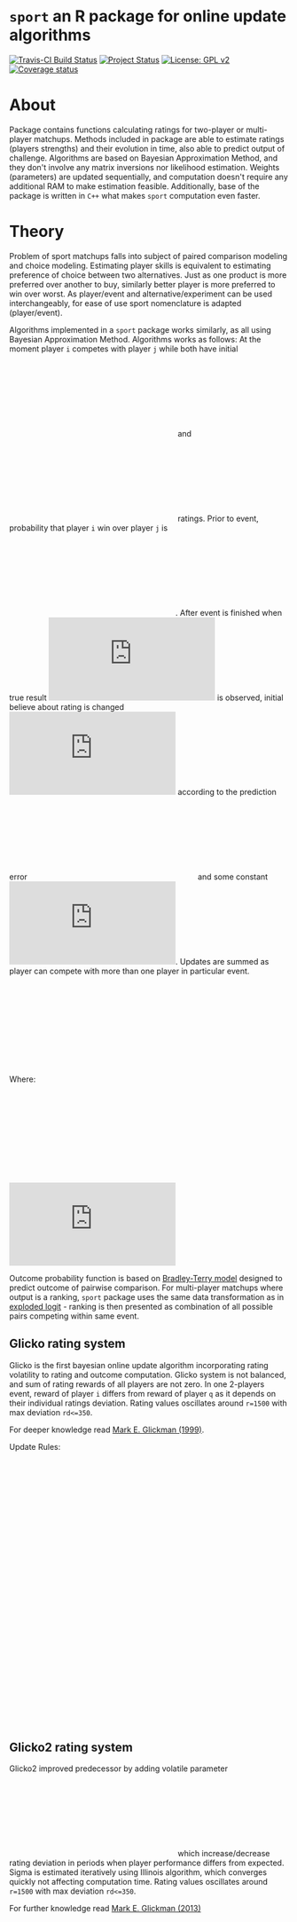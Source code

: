 `sport` an R package for online update algorithms
================

[![Travis-CI Build Status](https://travis-ci.org/gogonzo/sport.svg?branch=master)](https://travis-ci.org/gogonzo/sport) [![Project Status](http://www.repostatus.org/badges/latest/active.svg)](http://www.repostatus.org/#active) [![License: GPL v2](https://img.shields.io/badge/License-GPL%20v2-blue.svg)](https://www.gnu.org/licenses/old-licenses/gpl-2.0.en.html) [![Coverage status](https://codecov.io/gh/gogonzo/sport/branch/master/graph/badge.svg)](https://codecov.io/github/gogonzo/sport?branch=master)

About
=====

Package contains functions calculating ratings for two-player or multi-player matchups. Methods included in package are able to estimate ratings (players strengths) and their evolution in time, also able to predict output of challenge. Algorithms are based on Bayesian Approximation Method, and they don't involve any matrix inversions nor likelihood estimation. Weights (parameters) are updated sequentially, and computation doesn't require any additional RAM to make estimation feasible. Additionally, base of the package is written in `C++` what makes `sport` computation even faster.

Theory
======

Problem of sport matchups falls into subject of paired comparison modeling and choice modeling. Estimating player skills is equivalent to estimating preference of choice between two alternatives. Just as one product is more preferred over another to buy, similarly better player is more preferred to win over worst. As player/event and alternative/experiment can be used interchangeably, for ease of use sport nomenclature is adapted (player/event).

Algorithms implemented in a `sport` package works similarly, as all using Bayesian Approximation Method. Algorithms works as follows: At the moment player `i` competes with player `j` while both have initial ![R\_i](https://latex.codecogs.com/png.latex?R_i "R_i") and ![R\_j](https://latex.codecogs.com/png.latex?R_j "R_j") ratings. Prior to event, probability that player `i` win over player `j` is ![\\hat{Y\_i}](https://latex.codecogs.com/png.latex?%5Chat%7BY_i%7D "\hat{Y_i}"). After event is finished when true result ![Y\_{ij}](https://latex.codecogs.com/png.latex?Y_%7Bij%7D "Y_{ij}") is observed, initial believe about rating is changed ![R\_i^{'} \\leftarrow R\_i](https://latex.codecogs.com/png.latex?R_i%5E%7B%27%7D%20%5Cleftarrow%20R_i "R_i^{'} \leftarrow R_i") according to the prediction error ![( Y\_{ij} - \\hat{Y\_{ij}} )](https://latex.codecogs.com/png.latex?%28%20Y_%7Bij%7D%20-%20%5Chat%7BY_%7Bij%7D%7D%20%29 "( Y_{ij} - \hat{Y_{ij}} )") and some constant ![K](https://latex.codecogs.com/png.latex?K "K"). Updates are summed as player can compete with more than one player in particular event.

![\\large R\_i^{'} \\leftarrow R\_i + \\sum\_{j \\neq i}{ K \* ( Y\_{ij} - \\hat{Y\_{ij}}}  )](https://latex.codecogs.com/png.latex?%5Clarge%20R_i%5E%7B%27%7D%20%5Cleftarrow%20R_i%20%2B%20%5Csum_%7Bj%20%5Cneq%20i%7D%7B%20K%20%2A%20%28%20Y_%7Bij%7D%20-%20%5Chat%7BY_%7Bij%7D%7D%7D%20%20%29 "\large R_i^{'} \leftarrow R_i + \sum_{j \neq i}{ K * ( Y_{ij} - \hat{Y_{ij}}}  )")

 Where:

![\\large \\hat{Y} = P(X\_i &gt; X\_j)](https://latex.codecogs.com/png.latex?%5Clarge%20%5Chat%7BY%7D%20%3D%20P%28X_i%20%3E%20X_j%29 "\large \hat{Y} = P(X_i > X_j)")

![K - learning rate](https://latex.codecogs.com/png.latex?K%20-%20learning%20rate "K - learning rate")

Outcome probability function is based on [Bradley-Terry model](https://en.wikipedia.org/wiki/Bradley%E2%80%93Terry_model) designed to predict outcome of pairwise comparison. For multi-player matchups where output is a ranking, `sport` package uses the same data transformation as in [exploded logit](https://www.jstor.org/stable/270983) - ranking is then presented as combination of all possible pairs competing within same event.

Glicko rating system
--------------------

Glicko is the first bayesian online update algorithm incorporating rating volatility to rating and outcome computation. Glicko system is not balanced, and sum of rating rewards of all players are not zero. In one 2-players event, reward of player `i` differs from reward of player `q` as it depends on their individual ratings deviation. Rating values oscillates around `r=1500` with max deviation `rd<=350`.

For deeper knowledge read [Mark E. Glickman (1999)](http://www.glicko.net/research/glicko.pdf).

Update Rules:

![\\hat{Y\_{ij}} = P(X\_i&gt;X\_j) = \\frac{1}{ 1 + 10^{-g(RD\_{ij}) \* (R\_i-R\_j)/400}}](https://latex.codecogs.com/png.latex?%5Chat%7BY_%7Bij%7D%7D%20%3D%20P%28X_i%3EX_j%29%20%3D%20%5Cfrac%7B1%7D%7B%201%20%2B%2010%5E%7B-g%28RD_%7Bij%7D%29%20%2A%20%28R_i-R_j%29%2F400%7D%7D "\hat{Y_{ij}} = P(X_i>X_j) = \frac{1}{ 1 + 10^{-g(RD_{ij}) * (R_i-R_j)/400}}")

![{R'}\_i = R\_i +  \\frac{1}{\\frac{1}{{RD}^2\_{i}} + \\frac{1}{d^2\_i}} \* \\sum\_j{g(RD\_j) \* (Y\_{ij} - \\hat{Y\_{ij}})  }](https://latex.codecogs.com/png.latex?%7BR%27%7D_i%20%3D%20R_i%20%2B%20%20%5Cfrac%7B1%7D%7B%5Cfrac%7B1%7D%7B%7BRD%7D%5E2_%7Bi%7D%7D%20%2B%20%5Cfrac%7B1%7D%7Bd%5E2_i%7D%7D%20%2A%20%5Csum_j%7Bg%28RD_j%29%20%2A%20%28Y_%7Bij%7D%20-%20%5Chat%7BY_%7Bij%7D%7D%29%20%20%7D "{R'}_i = R_i +  \frac{1}{\frac{1}{{RD}^2_{i}} + \frac{1}{d^2_i}} * \sum_j{g(RD_j) * (Y_{ij} - \hat{Y_{ij}})  }")

![{RD'}\_i = \\sqrt{(\\frac{1}{{RD}^2\_{i}} + \\frac{1}{d^2\_i}})^{-1}](https://latex.codecogs.com/png.latex?%7BRD%27%7D_i%20%3D%20%5Csqrt%7B%28%5Cfrac%7B1%7D%7B%7BRD%7D%5E2_%7Bi%7D%7D%20%2B%20%5Cfrac%7B1%7D%7Bd%5E2_i%7D%7D%29%5E%7B-1%7D "{RD'}_i = \sqrt{(\frac{1}{{RD}^2_{i}} + \frac{1}{d^2_i}})^{-1}")

Glicko2 rating system
---------------------

Glicko2 improved predecessor by adding volatile parameter ![\\sigma\_i](https://latex.codecogs.com/png.latex?%5Csigma_i "\sigma_i") which increase/decrease rating deviation in periods when player performance differs from expected. Sigma is estimated iteratively using Illinois algorithm, which converges quickly not affecting computation time. Rating values oscillates around `r=1500` with max deviation `rd<=350`.

For further knowledge read [Mark E. Glickman (2013)](http://www.glicko.net/glicko/glicko2.pdf)

![ \\hat{Y\_{ij}} = \\frac{1}{1 + e^{-g(\\phi\_{ij})\*(\\mu\_i  - \\mu\_j)} }](https://latex.codecogs.com/png.latex?%20%5Chat%7BY_%7Bij%7D%7D%20%3D%20%5Cfrac%7B1%7D%7B1%20%2B%20e%5E%7B-g%28%5Cphi_%7Bij%7D%29%2A%28%5Cmu_i%20%20-%20%5Cmu_j%29%7D%20%7D " \hat{Y_{ij}} = \frac{1}{1 + e^{-g(\phi_{ij})*(\mu_i  - \mu_j)} }")

![ {\\phi'}\_i = \\frac{1}{\\sqrt{ \\frac{1}{ { {\\phi\_i}^2 + {\\sigma'\_i}^2}} + \\frac{1}{v}  }}](https://latex.codecogs.com/png.latex?%20%7B%5Cphi%27%7D_i%20%3D%20%5Cfrac%7B1%7D%7B%5Csqrt%7B%20%5Cfrac%7B1%7D%7B%20%7B%20%7B%5Cphi_i%7D%5E2%20%2B%20%7B%5Csigma%27_i%7D%5E2%7D%7D%20%2B%20%5Cfrac%7B1%7D%7Bv%7D%20%20%7D%7D " {\phi'}_i = \frac{1}{\sqrt{ \frac{1}{ { {\phi_i}^2 + {\sigma'_i}^2}} + \frac{1}{v}  }}")

![ {\\mu'\_i} = \\mu\_i + {\\phi'}\_i \* \\sum\_j{g(\\phi\_j)\*(Y\_{ij} - \\hat{Y\_{ij}})} ](https://latex.codecogs.com/png.latex?%20%7B%5Cmu%27_i%7D%20%3D%20%5Cmu_i%20%2B%20%7B%5Cphi%27%7D_i%20%2A%20%5Csum_j%7Bg%28%5Cphi_j%29%2A%28Y_%7Bij%7D%20-%20%5Chat%7BY_%7Bij%7D%7D%29%7D%20 " {\mu'_i} = \mu_i + {\phi'}_i * \sum_j{g(\phi_j)*(Y_{ij} - \hat{Y_{ij}})} ")

Bayesian Bradley Terry
----------------------

The fastest algorithm with simple formula. Original BT formula lacks variance parameter, and this method incorporates rating deviation into model. BBT also prevents against fast `rd` decline to zero using `gamma` and `kappa`.

For further knowledge read [Ruby C. Weng and Chih-Jen Lin (2011)](http://jmlr.csail.mit.edu/papers/volume12/weng11a/weng11a.pdf)

![\\hat{Y\_{ij}} = P(X\_i&gt;X\_j) = \\frac{e^{R\_i/c\_{i\_j}}}{e^{R\_i/c\_{ij}} + e^{R\_j/c\_{ij}}} ](https://latex.codecogs.com/png.latex?%5Chat%7BY_%7Bij%7D%7D%20%3D%20P%28X_i%3EX_j%29%20%3D%20%5Cfrac%7Be%5E%7BR_i%2Fc_%7Bi_j%7D%7D%7D%7Be%5E%7BR_i%2Fc_%7Bij%7D%7D%20%2B%20e%5E%7BR_j%2Fc_%7Bij%7D%7D%7D%20 "\hat{Y_{ij}} = P(X_i>X_j) = \frac{e^{R_i/c_{i_j}}}{e^{R_i/c_{ij}} + e^{R_j/c_{ij}}} ")

![{R'}\_i = R\_i + \\sum\_j{\\frac{RD\_i^2}{c\_{ij}}\*(Y\_{ij} - \\hat{Y\_{ij}})}](https://latex.codecogs.com/png.latex?%7BR%27%7D_i%20%3D%20R_i%20%2B%20%5Csum_j%7B%5Cfrac%7BRD_i%5E2%7D%7Bc_%7Bij%7D%7D%2A%28Y_%7Bij%7D%20-%20%5Chat%7BY_%7Bij%7D%7D%29%7D "{R'}_i = R_i + \sum_j{\frac{RD_i^2}{c_{ij}}*(Y_{ij} - \hat{Y_{ij}})}")

![{RD'}\_i = RD\_i \* \[ 1 - \\frac{RD\_{ij}^2}{RD\_i^2}\\sum\_j{ \\gamma\_j \* (\\frac{RD\_i}{c\_{ij}})^2\* \\hat{Y\_{ij}}\\hat{Y\_{ji}}   } \]](https://latex.codecogs.com/png.latex?%7BRD%27%7D_i%20%3D%20RD_i%20%2A%20%5B%201%20-%20%5Cfrac%7BRD_%7Bij%7D%5E2%7D%7BRD_i%5E2%7D%5Csum_j%7B%20%5Cgamma_j%20%2A%20%28%5Cfrac%7BRD_i%7D%7Bc_%7Bij%7D%7D%29%5E2%2A%20%5Chat%7BY_%7Bij%7D%7D%5Chat%7BY_%7Bji%7D%7D%20%20%20%7D%20%5D "{RD'}_i = RD_i * [ 1 - \frac{RD_{ij}^2}{RD_i^2}\sum_j{ \gamma_j * (\frac{RD_i}{c_{ij}})^2* \hat{Y_{ij}}\hat{Y_{ji}}   } ]")

Dynamic Bayesian Logit
----------------------

Following algorithm gives some advantages over mentioned rating systems, adding other important factors to estimation process making final ratings unbiased. Algorithm perform better in disciples where other variables can make a difference in result eg. home field advantage. DBL implements Extended Kalman Filter learning rule, and allows to estimate multiple parameters in addition to player ratings. DBL is a Dynamic Logit extended to usage in pairwise comparisons by modeling differences in players characteristics. Classic Bradley-Terry model is enriched by moderation element ![K(s\_t)](https://latex.codecogs.com/png.latex?K%28s_t%29 "K(s_t)") which adds prior uncertainty to output prediction.

![\\hat{Y\_{ij}} = \\frac{ e^{-K(s\_t)w \_t^T(x\_{it}-x\_{jt})} }{1+e^{-K(s\_t)w \_t^T(x\_{it}-x\_{jt})}}](https://latex.codecogs.com/png.latex?%5Chat%7BY_%7Bij%7D%7D%20%3D%20%5Cfrac%7B%20e%5E%7B-K%28s_t%29w%20_t%5ET%28x_%7Bit%7D-x_%7Bjt%7D%29%7D%20%7D%7B1%2Be%5E%7B-K%28s_t%29w%20_t%5ET%28x_%7Bit%7D-x_%7Bjt%7D%29%7D%7D "\hat{Y_{ij}} = \frac{ e^{-K(s_t)w _t^T(x_{it}-x_{jt})} }{1+e^{-K(s_t)w _t^T(x_{it}-x_{jt})}}")

 Parameters for player `i` competing with player `j` are estimated using EKF update rule.

![\\hat{\\omega}\_{it} = \\hat{\\omega}\_{i(t-1)} + \\frac{RD^2\_{i(t-1)}}{1+\\hat{Y\_{ij}}  (1-\\hat{Y\_{ij}})}  x\_t (Y\_{ij} - \\hat{Y\_{ij}})](https://latex.codecogs.com/png.latex?%5Chat%7B%5Comega%7D_%7Bit%7D%20%3D%20%5Chat%7B%5Comega%7D_%7Bi%28t-1%29%7D%20%2B%20%5Cfrac%7BRD%5E2_%7Bi%28t-1%29%7D%7D%7B1%2B%5Chat%7BY_%7Bij%7D%7D%20%20%281-%5Chat%7BY_%7Bij%7D%7D%29%7D%20%20x_t%20%28Y_%7Bij%7D%20-%20%5Chat%7BY_%7Bij%7D%7D%29 "\hat{\omega}_{it} = \hat{\omega}_{i(t-1)} + \frac{RD^2_{i(t-1)}}{1+\hat{Y_{ij}}  (1-\hat{Y_{ij}})}  x_t (Y_{ij} - \hat{Y_{ij}})")

![RD^2\_{i t} = RD^2\_{i(t-1)} - \\frac{\\hat{Y\_{ij}}(1-\\hat{Y\_{ij}})}{1+\\hat{Y\_{ij}}  (1-\\hat{Y\_{ij}})s\_t^2}(RD^2\_{i(t-1)}x\_i)(RD^2\_{i(t-1)}x\_i)^T](https://latex.codecogs.com/png.latex?RD%5E2_%7Bi%20t%7D%20%3D%20RD%5E2_%7Bi%28t-1%29%7D%20-%20%5Cfrac%7B%5Chat%7BY_%7Bij%7D%7D%281-%5Chat%7BY_%7Bij%7D%7D%29%7D%7B1%2B%5Chat%7BY_%7Bij%7D%7D%20%20%281-%5Chat%7BY_%7Bij%7D%7D%29s_t%5E2%7D%28RD%5E2_%7Bi%28t-1%29%7Dx_i%29%28RD%5E2_%7Bi%28t-1%29%7Dx_i%29%5ET "RD^2_{i t} = RD^2_{i(t-1)} - \frac{\hat{Y_{ij}}(1-\hat{Y_{ij}})}{1+\hat{Y_{ij}}  (1-\hat{Y_{ij}})s_t^2}(RD^2_{i(t-1)}x_i)(RD^2_{i(t-1)}x_i)^T")

For further knowledge read [Stephen J. Roberts, William Penny (2011)](https://www.researchgate.net/publication/2465226_Dynamic_Logistic_Regression)

Package Usage
=============

Installation
------------

Install package from github.

``` r
# devtools::install_github("gogonzo/sport")
library(sport)
```

Available Data
--------------

Package contains actual data from Speedway Grand-Prix. There are two data.frames:

1.  `gpheats` - results SGP heats. Column `rank` is a numeric version of column `position` - rider position in race.
2.  `gpsquads` - summarized results of the events, with sum of point and final position.

``` r
str(gpheats)
#> 'data.frame':    20649 obs. of  11 variables:
#>  $ id      : num  1 1 1 1 2 2 2 2 3 3 ...
#>  $ season  : int  1995 1995 1995 1995 1995 1995 1995 1995 1995 1995 ...
#>  $ date    : POSIXct, format: "1995-05-20 19:00:00" "1995-05-20 19:00:00" ...
#>  $ round   : int  1 1 1 1 1 1 1 1 1 1 ...
#>  $ name    : chr  "Speedway Grand Prix of Poland" "Speedway Grand Prix of Poland" "Speedway Grand Prix of Poland" "Speedway Grand Prix of Poland" ...
#>  $ heat    : int  1 1 1 1 2 2 2 2 3 3 ...
#>  $ field   : int  1 2 3 4 1 2 3 4 1 2 ...
#>  $ rider   : chr  "Tomasz Gollob" "Gary Havelock" "Chris Louis" "Tony Rickardsson" ...
#>  $ points  : int  2 0 3 1 3 0 1 2 0 2 ...
#>  $ position: chr  "2" "4" "1" "3" ...
#>  $ rank    : num  2 4 1 3 1 4 3 2 4 2 ...
```

Data used in `sport` package must be in so called long format. Typically data.frame contains at least `id`, `name` and `rank`, with one row for one player within specific match. Package allows for any number of players within event and allows ties also. For all games, *output needs to be a rank/position in event*. Don't mix up rank output with typical 1-win, 0-lost. In `sport` package output for two player game is 1-winner 2-looser. Below example of two matches with 4 players each.

    #>   id             rider rank
    #> 1  1     Tomasz Gollob    2
    #> 2  1     Gary Havelock    4
    #> 3  1       Chris Louis    1
    #> 4  1  Tony Rickardsson    3
    #> 5  2     Sam Ermolenko    1
    #> 6  2    Jan Staechmann    4
    #> 7  2     Tommy Knudsen    3
    #> 8  2 Henrik Gustafsson    2

Estimate dynamic ratings
------------------------

To compute ratings using each algorithms one has to specify formula. Form `rank | id ~ name` is required, which estimates `name` - rating of a player, by observing outputs - `rank`, nested within particular event - `id`. Variable names in formula are unrestricted, but model structure remains the same. All methods are named `method_run`. `formula = rank|id ~ name`

``` r
glicko  <- glicko_run(  formula = rank|id ~ rider, data = gpheats )
#> r is missing and will set to default=1500
#> rd is missing and will set to default=350
glicko2 <- glicko2_run( formula = rank|id ~ rider, data = gpheats )
#> r is missing and will set to default=1500
#> rd is missing and will set to default=350
#> sigma is missing and will set to default=0.05
bbt     <- bbt_run(     formula = rank|id ~ rider, data = gpheats )
#> r is missing and will set to default=25
#> rd is missing and will set to default=8.33333333333333
dbl     <- dbl_run(     formula = rank|id ~ rider, data = gpheats )
print(dbl)
#> 
#> Call: rank | id ~ rider
#> 
#> Number of unique pairs: 31081
#> 
#> Accuracy of the model: 0.62
#> 
#> True probabilities and Accuracy in predicted intervals:
#>      Interval Model probability True probability Accuracy     n
#>  1:   [0,0.1]             0.076            0.164    0.835   436
#>  2: (0.1,0.2]             0.158            0.252    0.747  2217
#>  3: (0.2,0.3]             0.257            0.300    0.699  5447
#>  4: (0.3,0.4]             0.353            0.372    0.626 10113
#>  5: (0.4,0.5]             0.450            0.454    0.545 12911
#>  6: (0.5,0.6]             0.550            0.546    0.545 12825
#>  7: (0.6,0.7]             0.647            0.628    0.626 10113
#>  8: (0.7,0.8]             0.743            0.700    0.699  5447
#>  9: (0.8,0.9]             0.842            0.748    0.747  2217
#> 10:   (0.9,1]             0.924            0.836    0.835   436
```

Output
------

Objects returned by `method_run` are of class `rating` and have their own `print` `summary` which provides most important informations. -`print.sport` shows condensed informations about model performance like accuracy and consistency of model predictions with observed probabilities. More profound summarization are given by `summary` by showing ratings, ratings deviations and comparing model win probabilities with observed.

``` r
summary(dbl)
#> $formula
#> rank | id ~ rider
#> 
#> $method
#> [1] "dbl"
#> 
#> $`Overall Accuracy`
#> [1] 0.6167273
#> 
#> $`Number of pairs`
#> [1] 62162
#> 
#> $r
#>                  name      r    rd Model probability True probability
#>   1:    Tomasz Gollob  1.329 0.005             0.572            0.587
#>   2:    Gary Havelock  0.696 0.111             0.410            0.476
#>   3:      Chris Louis  0.205 0.023             0.523            0.505
#>   4: Tony Rickardsson  1.793 0.012             0.684            0.703
#>   5:    Sam Ermolenko  0.552 0.064             0.534            0.546
#>  ---                                                                 
#> 209:   Justin Sedgmen -0.508 0.511             0.347            0.267
#> 210:    Rohan Tungate  2.880 0.712             0.537            1.000
#> 211:    Maksym Drabik  0.693 0.731             0.297            0.429
#> 212:       Dan Bewley -0.271 0.837             0.307            0.250
#> 213:       Joel Kling  0.644 0.831             0.305            0.500
#>      Accuracy pairings
#>   1:    0.591     2718
#>   2:    0.659      126
#>   3:    0.580      605
#>   4:    0.699     1313
#>   5:    0.523      216
#>  ---                  
#> 209:    0.800       15
#> 210:    0.625        8
#> 211:    0.714        7
#> 212:    0.750        4
#> 213:    0.500        4
```

To visualize top n ratings with their 95% confidence interval one can use dedicated `plot.rating` function. For "bdl" method top coefficients are presented not necessarily ratings. It's also possible to examine ratings evolution in time, by specifying `players` argument.

``` r
plot(glicko, n=15)
```

![](man/figures/README-unnamed-chunk-7-1.png)

``` r
plot(glicko, players = c("Greg Hancock","Nicki Pedersen","Jason Crump"))
```

![](man/figures/README-unnamed-chunk-7-2.png)

Except dedicated `print`,`summary` and `plot` there is possibility to extract more detailed information to be analyzed. `rating` object contains following elements:

``` r
names(glicko)
#> [1] "final_r"  "final_rd" "r"        "pairs"
```

-   `rating$final_r` and `rating$final_rd` contains ratings and ratings deviations estimations.
-   `r` contains data.frame with sequential ratings estimations from first event to the last. Number of rows in `r` equals number of rows in input data.
-   `pairs` pairwise combinations of players in analyzed events with prior probability and result of a challenge.

``` r
tail(glicko$r)
#>      id             name        r        rd
#> 1: 5154   Martin Vaculik 1556.186 15.598332
#> 2: 5154     Patryk Dudek 1668.852 19.472240
#> 3: 5155      Matej Žagar 1587.954  9.007093
#> 4: 5155 Fredrik Lindgren 1588.903  8.318461
#> 5: 5155   Martin Vaculik 1554.414 15.552804
#> 6: 5155   Nicki Pedersen 1652.299  6.677019
tail(glicko$pairs)
#>      id           name         opponent         P Y
#> 1: 5155 Martin Vaculik      Matej Žagar 0.4548475 0
#> 2: 5155 Martin Vaculik Fredrik Lindgren 0.4528676 0
#> 3: 5155 Martin Vaculik   Nicki Pedersen 0.3656971 0
#> 4: 5155 Nicki Pedersen      Matej Žagar 0.5914313 1
#> 5: 5155 Nicki Pedersen Fredrik Lindgren 0.5895059 1
#> 6: 5155 Nicki Pedersen   Martin Vaculik 0.6343029 1
```
